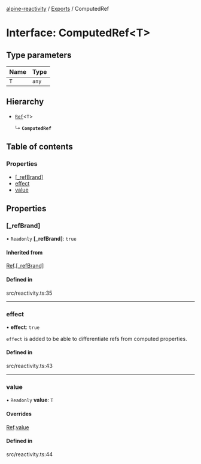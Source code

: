 [alpine-reactivity](../README.md) / [Exports](../modules.md) / ComputedRef

# Interface: ComputedRef\<T\>

## Type parameters

| Name | Type |
| :------ | :------ |
| `T` | `any` |

## Hierarchy

- [`Ref`](Ref.md)\<`T`\>

  ↳ **`ComputedRef`**

## Table of contents

### Properties

- [[\_refBrand]](ComputedRef.md#[_refbrand])
- [effect](ComputedRef.md#effect)
- [value](ComputedRef.md#value)

## Properties

### [\_refBrand]

• `Readonly` **[\_refBrand]**: ``true``

#### Inherited from

[Ref](Ref.md).[[_refBrand]](Ref.md#[_refbrand])

#### Defined in

src/reactivity.ts:35

___

### effect

• **effect**: ``true``

`effect` is added to be able to differentiate refs from computed properties.

#### Defined in

src/reactivity.ts:43

___

### value

• `Readonly` **value**: `T`

#### Overrides

[Ref](Ref.md).[value](Ref.md#value)

#### Defined in

src/reactivity.ts:44

